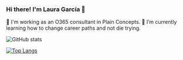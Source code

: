 ### Hi there! I'm Laura García 👋  

🏢 I'm working as an O365 consultant in Plain Concepts.
📖 I’m currently learning how to change career paths and not die trying.


![GitHub stats](https://github-readme-stats.vercel.app/api?username=sialau&show_icons=true&theme=transparent)

[![Top Langs](https://github-readme-stats.vercel.app/api/top-langs/?username=sialau&layout=compact)](https://github.com/sialau/github-readme-stats)


<!--
**sialau/sialau** is a ✨ _special_ ✨ repository because its `README.md` (this file) appears on your GitHub profile.

Here are some ideas to get you started:

- 🔭 I’m currently working on ...
- 🌱 I’m currently learning ...
- 👯 I’m looking to collaborate on ...
- 🤔 I’m looking for help with ...
- 💬 Ask me about ...
- 📫 How to reach me: ...
- 😄 Pronouns: ...
- ⚡ Fun fact: ...
-->
